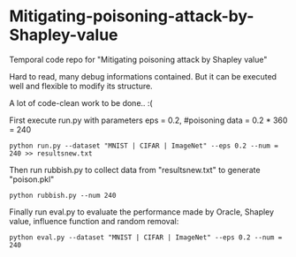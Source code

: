 # Mitigating-poisoning-attack-by-Shapley-value
Temporal code repo for "Mitigating poisoning attack by Shapley value"

Hard to read, many debug informations contained.
But it can be executed well and flexible to modify its structure.

A lot of code-clean work to be done.. :(


First execute run.py with parameters eps = 0.2, \#poisoning data = 0.2 * 360 = 240
```
python run.py --dataset "MNIST | CIFAR | ImageNet" --eps 0.2 --num = 240 >> resultsnew.txt
```

Then run rubbish.py to collect data from "resultsnew.txt" to generate "poison.pkl"
```
python rubbish.py --num 240
```

Finally run eval.py to evaluate the performance made by Oracle, Shapley value, influence function and random removal:
```
python eval.py --dataset "MNIST | CIFAR | ImageNet" --eps 0.2 --num = 240
```

